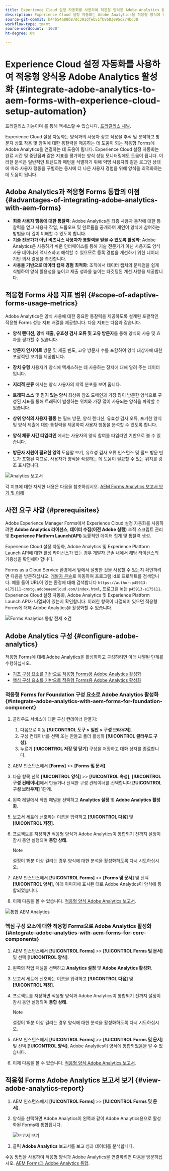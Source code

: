 ```yaml
---
title: Experience Cloud 설정 자동화를 사용하여 적응형 양식용 Adobe Analytics 활성화
description: Experience Cloud 설정 자동화는 Adobe Analytics을 적응형 양식에 연결하는 데 도움이 됩니다. 적응형 양식과의 사용자 상호 작용을 추적 및 분석하는 데 도움이 되며, 방문자 상호 작용 및 참여에 대한 인사이트를 제공합니다.
source-git-commit: b44b54a88b87dc391dfeb51fb8b83095c274bd38
workflow-type: tm+mt
source-wordcount: '1030'
ht-degree: 0%

---
```



# Experience Cloud 설정 자동화를 사용하여 적응형 양식용 Adobe Analytics 활성화 {#integrate-adobe-analytics-to-aem-forms-with-experience-cloud-setup-automation}

<span class="preview"> 프리릴리스 기능이며 를 통해 액세스할 수 있습니다. [프리릴리스 채널](https://experienceleague.adobe.com/docs/experience-manager-cloud-service/content/release-notes/prerelease.html#new-features). </span>

Experience Cloud 설정 자동화는 양식과의 사용자 상호 작용을 추적 및 분석하고 방문자 상호 작용 및 참여에 대한 통찰력을 제공하는 데 도움이 되는 적응형 Forms에 Adobe Analytics을 연결하는 데 도움이 됩니다. Experience Cloud 설정 자동화는 완료 시간 및 중단점과 같은 지표를 평가하는 양식 성능 모니터링에도 도움이 됩니다. 이러한 분석은 일반적인 트렌드와 패턴을 식별하기 위해 익명 사용자와 같은 로그인 상태에 따라 사용자 행동을 구별하는 동시에 더 나은 사용자 경험을 위해 양식을 최적화하는 데 도움이 됩니다.

## Adobe Analytics과 적응형 Forms 통합의 이점 {#advantages-of-integrating-adobe-analytics-with-aem-forms}

* **최종 사용자 행동에 대한 통찰력**: Adobe Analytics은 최종 사용자 동작에 대한 통찰력을 얻고 사용자 작업, 드롭오프 및 완료율을 공개하여 개인이 양식에 참여하는 방법을 더 깊이 이해할 수 있도록 합니다.
* **기술 전문가가 아닌 비즈니스 사용자가 통찰력을 얻을 수 있도록 활성화**: Adobe Analytics은 사용하기 쉬운 인터페이스를 통해 기술 전문가가 아닌 사용자도 양식 사용 데이터에 액세스하고 해석할 수 있으므로 등록 경험을 개선하기 위한 데이터 기반 의사 결정을 촉진합니다.
* **사용을 기반으로 데이터 캡처 경험 최적화**: 조직에서 데이터 캡처의 문제점을 쉽게 식별하여 양식 활용성을 높이고 제출 성과를 높이는 타깃팅된 개선 사항을 제공합니다.

## 적응형 Forms 사용 지표 범위 {#scope-of-adaptive-forms-usage-metrics}

Adobe Analytics은 양식 사용에 대한 중요한 통찰력을 제공하도록 설계된 포괄적인 적응형 Forms 성능 지표 배열을 제공합니다. 다음 지표는 다음과 같습니다.

* **양식 렌디션, 양식 제출, 유효성 검사 오류 및 고유 방문자**&#x200B;를 통해 양식의 사용 및 효과를 평가할 수 있습니다.

* **방문자 인사이트** 방문 및 제출 빈도, 고유 방문자 수를 포함하여 양식 대상자에 대한 포괄적인 보기를 제공합니다.

* **장치 유형** 사용자가 양식에 액세스하는 데 사용하는 장치에 대해 알려 주는 데이터입니다.

* **지리적 분류** 에서는 양식 사용자의 지역 분포를 보여 줍니다.

* **트래픽 소스** 및 **인기 있는 양식** 최상위 참조 도메인과 가장 많이 방문한 양식으로 구성된 지표를 통해 트래픽이 발생하는 위치와 가장 많이 사용되는 양식을 파악할 수 있습니다.

* **상위 양식의 사용자 활동** 는 필드 방문, 양식 렌디션, 유효성 검사 오류, 포기한 양식 및 양식 제출에 대한 통찰력을 제공하여 사용자 행동을 분석할 수 있도록 합니다.

* **양식 체류 시간 타임라인** 에서는 사용자의 양식 참여를 타임라인 기반으로 볼 수 있습니다.

* **방문자 지원이 필요한 영역** 도움말 보기, 유효성 검사 오류 인스턴스 및 필드 방문 빈도가 포함된 지표로, 사용자가 양식을 작성하는 데 도움이 필요할 수 있는 위치를 강조 표시합니다.

![Analytics 보고서](assets/analytics-report.png)


각 지표에 대한 자세한 내용은 다음을 참조하십시오. [AEM Forms Analytics 보고서 보기 및 이해](/help/forms/view-understand-aem-forms-analytics-reports.md)

## 사전 요구 사항 {#prerequisites}

<!--
Analytics, Data Collection (Formerly Adobe Launch), and Experience Manager (experience.adobe.com)
-->

Adobe Experience Manager Forms에서 Experience Cloud 설정 자동화를 사용하려면 **Adobe Analytics 라이선스**, **데이터 수집(이전 Adobe 실행)** 추적 스크립트 관리 및 **Experience Platform Launch(API)** 능률적인 데이터 집계 및 통찰력 생성.

Experience Cloud 설정 자동화, Adobe Analytics 및 Experience Platform Launch API에 대한 활성 라이선스가 있는 경우 개발자 콘솔 내에서 해당 라이선스의 가용성을 확인해야 합니다.

Forms as a Cloud Service 환경에서 앞에서 설명한 것을 사용할 수 있는지 확인하려면 다음을 방문하십시오. [개발자 콘솔](https://developer.adobe.com/console/projects)로 이동하여 프로그램 id로 프로젝트를 검색합니다. 예를 들어 URL이 있는 환경에 대해 검색합니다 `https://author-p45913-e175111-cmstg.adobeaemcloud.com/index.html`, 프로그램 id는 `p45913-e175111`. Experience Cloud 설정 자동화, Adobe Analytics 및 Experience Platform Launch API가 나열되어 있는지 확인합니다. 이러한 항목이 나열되어 있으면 적응형 Forms에 대해 Adobe Analytics을 활성화할 수 있습니다.

![Forms Analytics 통합 전제 조건](assets/analytics-aem.png)

<!-- 
>[!NOTE]
> If you have an active licenses for Experience Cloud Setup Automation, Adobe Analytics, and Experience Platform Launch API, you should verify their availability within your developer console.
-->

<!-- For more information about your available integrations, see [troubleshooting Adaptive Forms with Analytics Integration](https://experienceleague.adobe.com/docs/experience-manager-65/forms/integrate-aem-forms-with-experience-cloud-solutions/view-understand-aem-forms-analytics-reports.html)
-->

## Adobe Analytics 구성 {#configure-adobe-analytics}

적응형 Forms에 대해 Adobe Analytics을 활성화하고 구성하려면 아래 나열된 단계를 수행하십시오.

* [기초 구성 요소를 기반으로 적응형 Forms용 Adobe Analytics 활성화](#integrate-adobe-analytics-with-aem-forms-for-foundation-component)
* [핵심 구성 요소를 기반으로 적응형 Forms용 Adobe Analytics 활성화](#integrate-adobe-analytics-with-aem-forms-for-core-components)

### 적응형 Forms for Foundation 구성 요소로 Adobe Analytics 활성화 {#integrate-adobe-analytics-with-aem-forms-for-foundation-component}

1. 클라우드 서비스에 대한 구성 컨테이너 만들기:
   1. 다음으로 이동 **[!UICONTROL 도구 > 일반 > 구성 브라우저]**.
   1. 구성 컨테이너를 선택 또는 만들고 폴더 활성화 **[!UICONTROL 클라우드 구성]**.
   1. 누르기 **[!UICONTROL 저장 및 닫기]** 구성을 저장하고 대화 상자를 종료합니다.
1. AEM 인스턴스에서 **[Forms]** >> **[Forms 및 문서]**.
1. 다음 항목 선택 **[!UICONTROL 양식]** >> **[!UICONTROL 속성]**, **[!UICONTROL 구성 컨테이너]**&#x200B;에서 만들거나 선택한 구성 컨테이너를 선택합니다 **[!UICONTROL 구성 브라우저]** 1단계.
1. 왼쪽 레일에서 작업 패널을 선택하고 **Analytics 설정** 및 **Adobe Analytics 활성화**.
1. 보고서 세트에 선호하는 이름을 입력하고 **[!UICONTROL 다음]** 및 **[!UICONTROL 저장]**.
1. 프로젝트를 저장하면 적응형 양식과 Adobe Analytics이 통합되기 전까지 설정이 잠시 동안 실행되며 **통합 상태**.

   >[!NOTE]
   >
   >설정이 15분 이상 걸리는 경우 양식에 대한 분석을 활성화하도록 다시 시도하십시오.

1. AEM 인스턴스에서 **[!UICONTROL Forms]** >> **[Forms 및 문서]** 및 선택 **[!UICONTROL 양식]**, 아래 이미지에 표시된 대로 Adobe Analytics이 양식에 통합되었습니다.
1. 이제 다음을 볼 수 있습니다. [적응형 양식 Adobe Analytics 보고서](#view-adobe-analytics-report).

![통합 AEM Analytics](assets/analytics-aem-integrated.png)

### 핵심 구성 요소에 대한 적응형 Forms으로 Adobe Analytics 활성화 {#integrate-adobe-analytics-with-aem-forms-for-core-components}

1. AEM 인스턴스에서 **[!UICONTROL Forms]** >> **[!UICONTROL Forms 및 문서]** 및 선택 **[!UICONTROL 양식]**.
1. 왼쪽의 작업 패널을 선택하고 **Analytics 설정** 및 **Adobe Analytics 활성화**.
1. 보고서 세트에 선호하는 이름을 입력하고 **[!UICONTROL 다음]** 및 **[!UICONTROL 저장]**.
1. 프로젝트를 저장하면 적응형 양식과 Adobe Analytics이 통합되기 전까지 설정이 잠시 동안 실행되며 **통합 상태**.

   >[!NOTE]
   >
   >설정이 15분 이상 걸리는 경우 양식에 대한 분석을 활성화하도록 다시 시도하십시오.

1. AEM 인스턴스에서 **[!UICONTROL Forms]** >> **[!UICONTROL Forms 및 문서]** 및 선택 **[!UICONTROL 양식]**, Adobe Analytics이 양식에 통합되었음을 알 수 있습니다.
1. 이제 다음을 볼 수 있습니다. [적응형 양식 Adobe Analytics 보고서](#view-adobe-analytics-report).

## 적응형 Forms Adobe Analytics 보고서 보기 {#view-adobe-analytics-report}

1. AEM 인스턴스에서 **[!UICONTROL Forms]** >> **[!UICONTROL Forms 및 문서]**.
1. 양식을 선택하면 Adobe Analytics이 왼쪽과 같이 Adobe Analytics용으로 활성화된 Forms에 통합됩니다.

   ![보고서 보기](assets/activ-aa.png)

1. 클릭 **Adobe Analytics** 보고서를 보고 성과 데이터를 분석합니다.

수동 방법을 사용하여 적응형 양식과 Adobe Analytics을 연결하려면 다음을 방문하십시오. [AEM Forms과 Adobe Analytics 통합](/help/forms/integrate-aem-forms-with-adobe-analytics.md).
